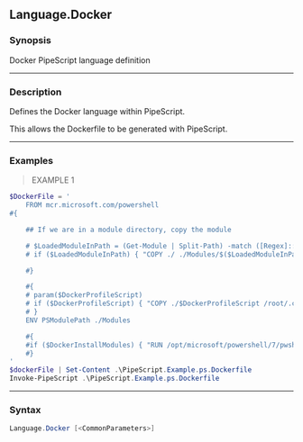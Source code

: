 Language.Docker
---------------

### Synopsis
Docker PipeScript language definition

---

### Description

Defines the Docker language within PipeScript.

This allows the Dockerfile to be generated with PipeScript.

---

### Examples
> EXAMPLE 1

```PowerShell
$DockerFile = '
    FROM mcr.microsoft.com/powershell
#{

    ## If we are in a module directory, copy the module

    # $LoadedModuleInPath = (Get-Module | Split-Path) -match ([Regex]::Escape($pwd)) | Select -first 1
    # if ($LoadedModuleInPath) { "COPY ./ ./Modules/$($LoadedModuleInPath | Split-Path -Leaf)" } 

    #}

    #{
    # param($DockerProfileScript)
    # if ($DockerProfileScript) { "COPY ./$DockerProfileScript /root/.config/powershell/Microsoft.PowerShell_profile.ps1"} 
    # }
    ENV PSModulePath ./Modules

    #{
    #if ($DockerInstallModules) { "RUN /opt/microsoft/powershell/7/pwsh --nologo -c Install-Module Splatter,ugit -Scope CurrentUser -Force"} 
    #}
'
$dockerFile | Set-Content .\PipeScript.Example.ps.Dockerfile
Invoke-PipeScript .\PipeScript.Example.ps.Dockerfile
```

---

### Syntax
```PowerShell
Language.Docker [<CommonParameters>]
```
